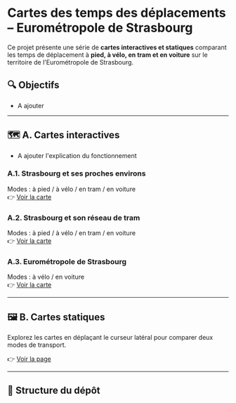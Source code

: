 # Cartes des temps des déplacements – Eurométropole de Strasbourg

Ce projet présente une série de **cartes interactives et statiques** comparant les temps de déplacement à **pied, à vélo, en tram et en voiture** sur le territoire de l'Eurométropole de Strasbourg.

## 🔍 Objectifs

* A ajouter 
---

## 🗺️ A. Cartes interactives

* A ajouter l'explication du fonctionnement
  
### A.1. Strasbourg et ses proches environs  
Modes : à pied / à vélo / en tram / en voiture  
👉 [Voir la carte](cartes_interactives_3html_0606/carte_finale_centre_1.html)

### A.2. Strasbourg et son réseau de tram  
Modes : à pied / à vélo / en tram / en voiture  
👉 [Voir la carte](cartes_interactives_3html_0606/carte_finale_réseaux_2.html)

### A.3. Eurométropole de Strasbourg  
Modes : à vélo / en voiture  
👉 [Voir la carte](cartes_interactives_3html_0606/carte_finale_EPCI_3.html)

---

## 🖼️ B. Cartes statiques

Explorez les cartes en déplaçant le curseur latéral pour comparer deux modes de transport.

👉 [Voir la page](cartes_statiques_comparaison_1html_7png/cartes_statiques_comparaison.html)

---

## 📁 Structure du dépôt

